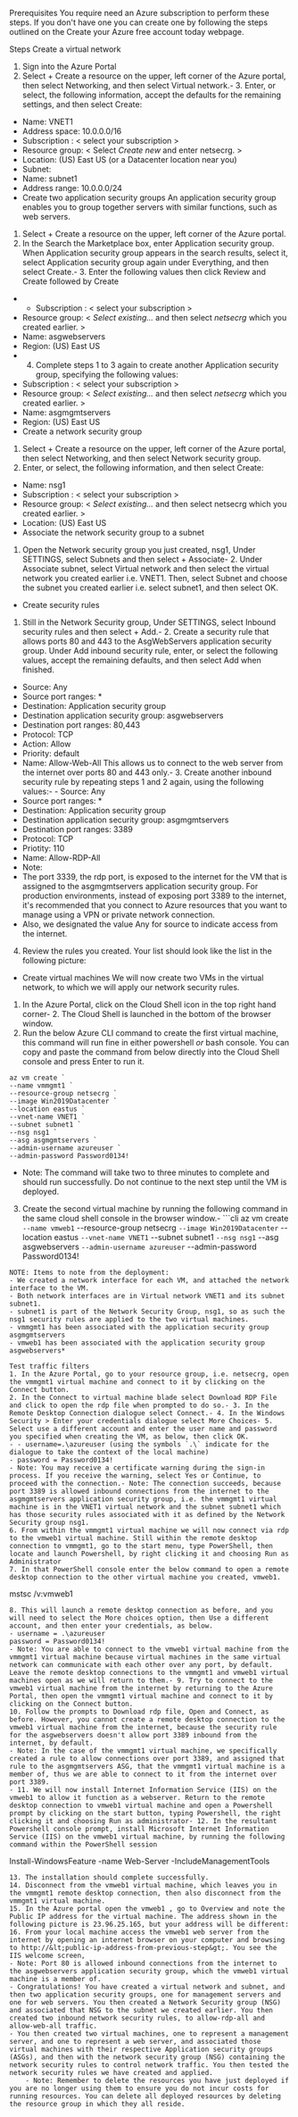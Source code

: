 Prerequisites
You require need an Azure subscription to perform these steps. If you don't have one you can create one by following the steps outlined on the Create your Azure free account today webpage.


Steps
Create a virtual network
1. Sign into the Azure Portal
2. Select + Create a resource on the upper, left corner of the Azure portal, then select Networking, and then select Virtual network.- 3. Enter, or select, the following information, accept the defaults for the remaining settings, and then select Create:
- Name: VNET1
- Address space: 10.0.0.0/16
- Subscription : < select your subscription >
- Resource group: < Select *Create new* and enter netsecrg. >
- Location: (US) East US (or a Datacenter location near you)
- Subnet: 
- Name: subnet1
- Address range: 10.0.0.0/24
- Create two application security groups
An application security group enables you to group together servers with similar functions, such as web servers.
1. Select + Create a resource on the upper, left corner of the Azure portal.
2. In the Search the Marketplace box, enter Application security group. When Application security group appears in the search results, select it, select Application security group again under Everything, and then select Create.- 3. Enter the following values then click Review and Create followed by Create
- - Subscription : < select your subscription >
- Resource group: < *Select existing...* and then select *netsecrg* which you created earlier. >
- Name: asgwebservers
- Region: (US) East US
- 4. Complete steps 1 to 3 again to create another Application security group, specifying the following values:
- Subscription : < select your subscription >
- Resource group: < *Select existing...* and then select *netsecrg* which you created earlier. >
- Name: asgmgmtservers
- Region: (US) East US
- Create a network security group
1. Select + Create a resource on the upper, left corner of the Azure portal, then select Networking, and then select Network security group.
2. Enter, or select, the following information, and then select Create:
- Name: nsg1
- Subscription : < select your subscription >
- Resource group: < *Select existing...* and then select netsecrg which you created earlier. >
- Location: (US) East US
- Associate the network security group to a subnet
1. Open the Network security group you just created, nsg1, Under SETTINGS, select Subnets and then select + Associate- 2. Under Associate subnet, select Virtual network and then select the virtual network you created earlier i.e. VNET1. Then, select Subnet and choose the subnet you created earlier i.e. select subnet1, and then select OK.
- Create security rules
1. Still in the Network Security group, Under SETTINGS, select Inbound security rules and then select + Add.- 2. Create a security rule that allows ports 80 and 443 to the AsgWebServers application security group. Under Add inbound security rule, enter, or select the following values, accept the remaining defaults, and then select Add when finished.
- Source: Any
- Source port ranges: * 
- Destination: Application security group 
- Destination application security group: asgwebservers
- Destination port ranges: 80,443
- Protocol: TCP
- Action: Allow
- Priority: default
- Name: Allow-Web-All
This allows us to connect to the web server from the internet over ports 80 and 443 only.- 3. Create another inbound security rule by repeating steps 1 and 2 again, using the following values:- - Source: Any
- Source port ranges: * 
- Destination: Application security group 
- Destination application security group: asgmgmtservers
- Destination port ranges: 3389
- Protocol: TCP
- Priotity: 110
- Name: Allow-RDP-All
- Note: 
- The port 3339, the rdp port, is exposed to the internet for the VM that is assigned to the asgmgmtservers application security group. For production environments, instead of exposing port 3389 to the internet, it's recommended that you connect to Azure resources that you want to manage using a VPN or private network connection.
- Also, we designated the value Any for source to indicate access from the internet.
4. Review the rules you created. Your list should look like the list in the following picture:
- Create virtual machines
We will now create two VMs in the virtual network, to which we will apply our network security rules.
1. In the Azure Portal, click on the Cloud Shell icon in the top right hand corner- 2. The Cloud Shell is launched in the bottom of the browser window. 
3. Run the below Azure CLI command to create the first virtual machine, this command will run fine in either powershell *or* bash console. You can copy and paste the command from below directly into the Cloud Shell console and press Enter to run it.
```cli
az vm create `
--name vmmgmt1 `
--resource-group netsecrg `
--image Win2019Datacenter `
--location eastus `
--vnet-name VNET1 `
--subnet subnet1 `
--nsg nsg1 `
--asg asgmgmtservers `
--admin-username azureuser `
--admin-password Password0134!
```
- Note: The command will take two to three minutes to complete and should run successfully. Do not continue to the next step until the VM is deployed.
3. Create the second virtual machine by running the following command in the same cloud shell console in the browser window.- ```cli
az vm create `
--name vmweb1 `
--resource-group netsecrg `
--image Win2019Datacenter `
--location eastus `
--vnet-name VNET1 `
--subnet subnet1 `
--nsg nsg1 `
--asg asgwebservers `
--admin-username azureuser `
--admin-password Password0134!
```
NOTE: Items to note from the deployment:
- We created a network interface for each VM, and attached the network interface to the VM.
- Both network interfaces are in Virtual network VNET1 and its subnet subnet1.
- subnet1 is part of the Network Security Group, nsg1, so as such the nsg1 security rules are applied to the two virtual machines.
- vmmgmt1 has been associated with the application security group asgmgmtservers
- vmweb1 has been associated with the application security group asgwebservers*

Test traffic filters
1. In the Azure Portal, go to your resource group, i.e. netsecrg, open the vmmgmt1 virtual machine and connect to it by clicking on the Connect button.
2. In the Connect to virtual machine blade select Download RDP File and click to open the rdp file when prompted to do so.- 3. In the Remote Desktop Connection dialogue select Connect.- 4. In the Windows Security > Enter your credentials dialogue select More Choices- 5. Select use a different account and enter the user name and password you specified when creating the VM, as below, then click OK.
- - username=.\azureuser (using the symbols `.\` indicate for the dialogue to take the context of the local machine)
- password = Password0134!
- Note: You may receive a certificate warning during the sign-in process. If you receive the warning, select Yes or Continue, to proceed with the connection.- Note: The connection succeeds, because port 3389 is allowed inbound connections from the internet to the asgmgmtservers application security group, i.e. the vmmgmt1 virtual machine is in the VNET1 virtual network and the subnet subnet1 which has those security rules associated with it as defined by the Network Security group nsg1.
6. From within the vmmgmt1 virtual machine we will now connect via rdp to the vmweb1 virtual machine. Still within the remote desktop connection to vmmgmt1, go to the start menu, type PowerShell, then locate and launch Powershell, by right clicking it and choosing Run as Administrator
7. In that PowerShell console enter the below command to open a remote desktop connection to the other virtual machine you created, vmweb1.
```
mstsc /v:vmweb1
```
8. This will launch a remote desktop connection as before, and you will need to select the More choices option, then Use a different account, and then enter your credentials, as below.
- username = .\azureuser
password = Password0134!
- Note: You are able to connect to the vmweb1 virtual machine from the vmmgmt1 virtual machine because virtual machines in the same virtual network can communicate with each other over any port, by default. Leave the remote desktop connections to the vmmgmt1 and vmweb1 virtual machines open as we will return to them.- 9. Try to connect to the vmweb1 virtual machine from the internet by returning to the Azure Portal, then open the vmmgmt1 virtual machine and connect to it by clicking on the Connect button.
10. Follow the prompts to Download rdp file, Open and Connect, as before. However, you cannot create a remote desktop connection to the vmweb1 virtual machine from the internet, because the security rule for the asgwebservers doesn't allow port 3389 inbound from the internet, by default. 
- Note: In the case of the vmmgmt1 virtual machine, we specifically created a rule to allow connections over port 3389, and assigned that rule to the asgmgmtservers ASG, that the vmmgmt1 virtual machine is a member of, thus we are able to connect to it from the internet over port 3389.
- 11. We will now install Internet Information Service (IIS) on the vmweb1 to allow it function as a webserver. Return to the remote desktop connection to vmweb1 virtual machine and open a Powershell prompt by clicking on the start button, typing Powershell, the right clicking it and choosing Run as administrator- 12. In the resultant Powershell console prompt, install Microsoft Internet Information Service (IIS) on the vmweb1 virtual machine, by running the following command within the PowerShell session
```
Install-WindowsFeature -name Web-Server -IncludeManagementTools
```
13. The installation should complete successfully.
14. Disconnect from the vmweb1 virtual machine, which leaves you in the vmmgmt1 remote desktop connection, then also disconnect from the vmmgmt1 virtual machine.
15. In the Azure portal open the vmweb1 , go to Overview and note the Public IP address for the virtual machine. The address shown in the following picture is 23.96.25.165, but your address will be different:
16. From your local machine access the vmweb1 web server from the internet by opening an internet browser on your computer and browsing to http://&lt;public-ip-address-from-previous-step&gt;. You see the IIS welcome screen, 
- Note: Port 80 is allowed inbound connections from the internet to the asgwebservers application security group, which the vmweb1 virtual machine is a member of.
- Congratulations! You have created a virtual network and subnet, and then two application security groups, one for management servers and one for web servers. You then created a Network Security group (NSG) and associated that NSG to the subnet we created earlier. You then created two inbound network security rules, to allow-rdp-all and allow-web-all traffic.
- You then created two virtual machines, one to represent a management server, and one to represent a web server, and associated those virtual machines with their respective Application security groups (ASGs), and then with the network security group (NSG) containing the network security rules to control network traffic. You then tested the network security rules we have created and applied.
    - Note: Remember to delete the resources you have just deployed if you are no longer using them to ensure you do not incur costs for running resources. You can delete all deployed resources by deleting the resource group in which they all reside.



